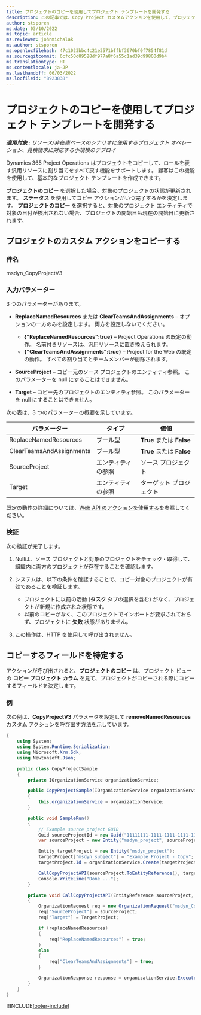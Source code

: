 ```yaml
---
title: プロジェクトのコピーを使用してプロジェクト テンプレートを開発する
description: この記事では、Copy Project カスタムアクションを使用して、プロジェクトのテンプレートを作成する方法について説明します。
author: stsporen
ms.date: 03/10/2022
ms.topic: article
ms.reviewer: johnmichalak
ms.author: stsporen
ms.openlocfilehash: 47c1023bbc4c21e3571bffbf3670bf0f7854f81d
ms.sourcegitcommit: 6cfc50d89528df977a8f6a55c1ad39d99800d9b4
ms.translationtype: HT
ms.contentlocale: ja-JP
ms.lasthandoff: 06/03/2022
ms.locfileid: "8923838"
---
```

# <a name="develop-project-templates-with-copy-project"></a>プロジェクトのコピーを使用してプロジェクト テンプレートを開発する

_**適用対象 :** リソース/非在庫ベースのシナリオに使用するプロジェクト オペレーション、見積請求に対応する小規模のデプロイ_

Dynamics 365 Project Operations はプロジェクトをコピーして、ロールを表す汎用リソースに割り当てをすべて戻す機能をサポートします。 顧客はこの機能を使用して、基本的なプロジェクト テンプレートを作成できます。

**プロジェクトのコピー** を選択した場合、対象のプロジェクトの状態が更新されます。 **ステータス** を使用してコピー アクションがいつ完了するかを決定します。 **プロジェクトのコピー** を選択すると、対象のプロジェクト エンティティで対象の日付が検出されない場合、プロジェクトの開始日も現在の開始日に更新されます。

## <a name="copy-project-custom-action"></a>プロジェクトのカスタム アクションをコピーする

### <a name="name"></a>件名 

msdyn\_CopyProjectV3

### <a name="input-parameters"></a>入力パラメーター

3 つのパラメーターがあります。

- **ReplaceNamedResources** または **ClearTeamsAndAssignments** – オプションの一方のみを設定します。 両方を設定しないでください。

    - **\{"ReplaceNamedResources":true\}** – Project Operations の既定の動作。 名前付きリソースは、汎用リソースに置き換えられます。
    - **\{"ClearTeamsAndAssignments":true\}** – Project for the Web の既定の動作。 すべての割り当てとチームメンバーが削除されます。

- **SourceProject** – コピー元のソース プロジェクトのエンティティ参照。 このパラメーターを null にすることはできません。
- **Target** – コピー先のプロジェクトのエンティティ参照。 このパラメーターを null にすることはできません。

次の表は、3 つのパラメーターの概要を示しています。

| パラメーター                | タイプ             | 価値                 |
|--------------------------|------------------|-----------------------|
| ReplaceNamedResources    | ブール型          | **True** または **False** |
| ClearTeamsAndAssignments | ブール型          | **True** または **False** |
| SourceProject            | エンティティの参照 | ソース プロジェクト    |
| Target                   | エンティティの参照 | ターゲット プロジェクト    |

既定の動作の詳細については、[Web API のアクションを使用する](/powerapps/developer/common-data-service/webapi/use-web-api-actions)を参照してください。

### <a name="validations"></a>検証

次の検証が完了します。

1. Nullは、ソース プロジェクトと対象のプロジェクトをチェック・取得して、組織内に両方のプロジェクトが存在することを確認します。
2. システムは、以下の条件を確認することで、コピー対象のプロジェクトが有効であることを検証します。

    - プロジェクトに以前の活動 (**タスク** タブの選択を含む) がなく、プロジェクトが新規に作成された状態です。
    - 以前のコピーがなく、このプロジェクトでインポートが要求されておらず、プロジェクトに **失敗** 状態がありません。

3. この操作は、HTTP を使用して呼び出されません。

## <a name="specify-fields-to-copy"></a>コピーするフィールドを特定する

アクションが呼び出されると、**プロジェクトのコピー** は、プロジェクト ビューの **コピー プロジェクト カラム** を見て、プロジェクトがコピーされる際にコピーするフィールドを決定します。

### <a name="example"></a>例

次の例は、**CopyProjectV3** パラメータを設定して **removeNamedResources** カスタム アクションを呼び出す方法を示しています。

```C#
{
    using System;
    using System.Runtime.Serialization;
    using Microsoft.Xrm.Sdk;
    using Newtonsoft.Json;

    public class CopyProjectSample
    {
        private IOrganizationService organizationService;

        public CopyProjectSample(IOrganizationService organizationService)
        {
            this.organizationService = organizationService;
        }

        public void SampleRun()
        {
            // Example source project GUID
            Guid sourceProjectId = new Guid("11111111-1111-1111-1111-111111111111");
            var sourceProject = new Entity("msdyn_project", sourceProjectId);

            Entity targetProject = new Entity("msdyn_project");
            targetProject["msdyn_subject"] = "Example Project - Copy";
            targetProject.Id = organizationService.Create(targetProject);

            CallCopyProjectAPI(sourceProject.ToEntityReference(), targetProject.ToEntityReference(), copyOption, true, false);
            Console.WriteLine("Done ...");
        }

        private void CallCopyProjectAPI(EntityReference sourceProject, EntityReference TargetProject, bool replaceNamedResources = true, bool clearTeamsAndAssignments = false)
        {
            OrganizationRequest req = new OrganizationRequest("msdyn_CopyProjectV3");
            req["SourceProject"] = sourceProject;
            req["Target"] = TargetProject;

            if (replaceNamedResources)
            {
                req["ReplaceNamedResources"] = true;
            }
            else
            {
                req["ClearTeamsAndAssignments"] = true;
            }

            OrganizationResponse response = organizationService.Execute(req);
        }
    }
}
```

[!INCLUDE[footer-include](../includes/footer-banner.md)]
